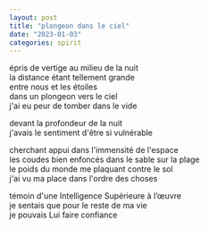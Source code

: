 ```yaml
---
layout: post
title: "plongeon dans le ciel"
date: "2023-01-03"
categories: spirit
---
```



épris de vertige au milieu de la nuit  
la distance étant tellement grande  
entre nous et les étoiles  
dans un plongeon vers le ciel  
j'ai eu peur de tomber dans le vide  

devant la profondeur de la nuit  
j'avais le sentiment d'être si vulnérable  

cherchant appui dans l'immensité de l'espace  
les coudes bien enfoncés dans le sable sur la plage  
le poids du monde me plaquant contre le sol  
j'ai vu ma place dans l'ordre des choses  

témoin d'une Intelligence Supérieure à l’œuvre  
je sentais que pour le reste de ma vie  
je pouvais Lui faire confiance  
